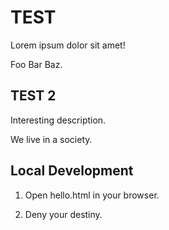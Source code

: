 # TEST

Lorem ipsum dolor sit amet!

Foo Bar Baz.

## TEST 2

Interesting description.

We live in a society.

## Local Development

1. Open hello.html in your browser.

2. Deny your destiny.
